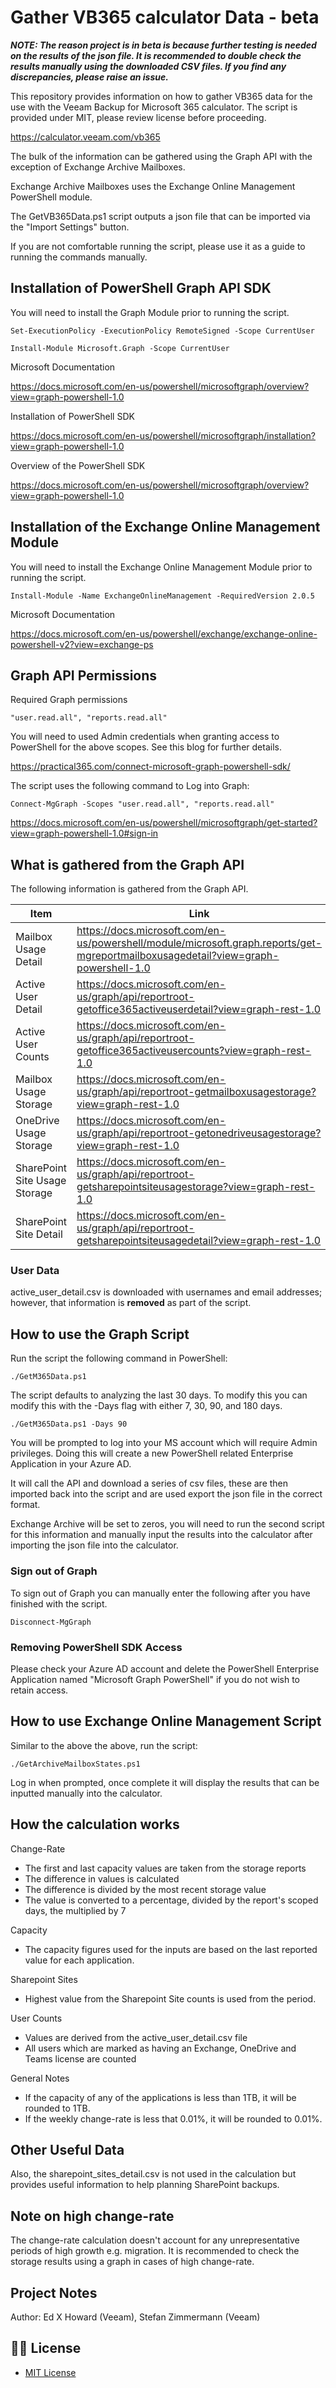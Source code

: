 # Gather VB365 calculator Data - beta

***NOTE: The reason project is in beta is because further testing is needed on the results of the json file. It is recommended to double check the results manually using the downloaded CSV files.
If you find any discrepancies, please raise an issue.***

This repository provides information on how to gather VB365 data for the use with the Veeam Backup for Microsoft 365 calculator. The script is provided under MIT, please review license before proceeding.

https://calculator.veeam.com/vb365

The bulk of the information can be gathered using the Graph API with the exception of Exchange Archive Mailboxes.

Exchange Archive Mailboxes uses the Exchange Online Management PowerShell module. 

The GetVB365Data.ps1 script outputs a json file that can be imported via the "Import Settings" button.

If you are not comfortable running the script, please use it as a guide to running the commands manually.

## Installation of PowerShell Graph API SDK

You will need to install the Graph Module prior to running the script.

    Set-ExecutionPolicy -ExecutionPolicy RemoteSigned -Scope CurrentUser

    Install-Module Microsoft.Graph -Scope CurrentUser

Microsoft Documentation

https://docs.microsoft.com/en-us/powershell/microsoftgraph/overview?view=graph-powershell-1.0 

Installation of PowerShell SDK

https://docs.microsoft.com/en-us/powershell/microsoftgraph/installation?view=graph-powershell-1.0

Overview of the PowerShell SDK

https://docs.microsoft.com/en-us/powershell/microsoftgraph/overview?view=graph-powershell-1.0

## Installation of the Exchange Online Management Module

You will need to install the Exchange Online Management Module prior to running the script.

    Install-Module -Name ExchangeOnlineManagement -RequiredVersion 2.0.5

Microsoft Documentation

https://docs.microsoft.com/en-us/powershell/exchange/exchange-online-powershell-v2?view=exchange-ps 


## Graph API Permissions

Required Graph permissions

    "user.read.all", "reports.read.all"

You will need to used Admin credentials when granting access to PowerShell for the above scopes. See this blog for further details.

https://practical365.com/connect-microsoft-graph-powershell-sdk/ 

The script uses the following command to Log into Graph:

    Connect-MgGraph -Scopes "user.read.all", "reports.read.all"

https://docs.microsoft.com/en-us/powershell/microsoftgraph/get-started?view=graph-powershell-1.0#sign-in


## What is gathered from the Graph API

The following information is gathered from the Graph API.

| Item | Link |
| ---- | ---- |
| Mailbox Usage Detail | https://docs.microsoft.com/en-us/powershell/module/microsoft.graph.reports/get-mgreportmailboxusagedetail?view=graph-powershell-1.0 |
| Active User Detail | https://docs.microsoft.com/en-us/graph/api/reportroot-getoffice365activeuserdetail?view=graph-rest-1.0 | 
| Active User Counts | https://docs.microsoft.com/en-us/graph/api/reportroot-getoffice365activeusercounts?view=graph-rest-1.0 |
| Mailbox Usage Storage | https://docs.microsoft.com/en-us/graph/api/reportroot-getmailboxusagestorage?view=graph-rest-1.0  |
| OneDrive Usage Storage | https://docs.microsoft.com/en-us/graph/api/reportroot-getonedriveusagestorage?view=graph-rest-1.0 | 
| SharePoint Site Usage Storage | https://docs.microsoft.com/en-us/graph/api/reportroot-getsharepointsiteusagestorage?view=graph-rest-1.0 |
| SharePoint Site Detail | https://docs.microsoft.com/en-us/graph/api/reportroot-getsharepointsiteusagedetail?view=graph-rest-1.0 |


### User Data 

active_user_detail.csv is downloaded with usernames and email addresses; however, that information is **removed** as part of the script.

## How to use the Graph Script

Run the script the following command in PowerShell:

    ./GetM365Data.ps1

The script defaults to analyzing the last 30 days. To modify this you can modify this with the -Days flag with either 7, 30, 90, and 180 days. 

    ./GetM365Data.ps1 -Days 90

You will be prompted to log into your MS account which will require Admin privileges. Doing this will create a new PowerShell related Enterprise Application in your Azure AD. 

It will call the API and download a series of csv files, these are then imported back into the script and are used export the json file in the correct format.

Exchange Archive will be set to zeros, you will need to run the second script for this information and manually input the results into the calculator after importing the json file into the calculator.

### Sign out of Graph

To sign out of Graph you can manually enter the following after you have finished with the script.

    Disconnect-MgGraph

### Removing PowerShell SDK Access

Please check your Azure AD account and delete the PowerShell Enterprise Application named "Microsoft Graph PowerShell" if you do not wish to retain access.     

## How to use Exchange Online Management Script

Similar to the above the above, run the script:

    ./GetArchiveMailboxStates.ps1

Log in when prompted, once complete it will display the results that can be inputted manually into the calculator. 

## How the calculation works

Change-Rate
- The first and last capacity values are taken from the storage reports
- The difference in values is calculated
- The difference is divided by the most recent storage value
- The value is converted to a percentage, divided by the report's scoped days, the multiplied by 7

Capacity 
- The capacity figures used for the inputs are based on the last reported value for each application.

Sharepoint Sites
- Highest value from the Sharepoint Site counts is used from the period.

User Counts
- Values are derived from the active_user_detail.csv file
- All users which are marked as having an Exchange, OneDrive and Teams license are counted

General Notes
- If the capacity of any of the applications is less than 1TB, it will be rounded to 1TB.
- If the weekly change-rate is less that 0.01%, it will be rounded to 0.01%.

## Other Useful Data

Also, the sharepoint_sites_detail.csv is not used in the calculation but provides useful information to help planning SharePoint backups.

## Note on high change-rate

The change-rate calculation doesn't account for any unrepresentative periods of high growth e.g. migration. It is recommended to check the storage results using a graph in cases of high change-rate.

## Project Notes
Author: Ed X Howard (Veeam), Stefan Zimmermann (Veeam)

## 🤝🏾 License

* [MIT License](LICENSE)